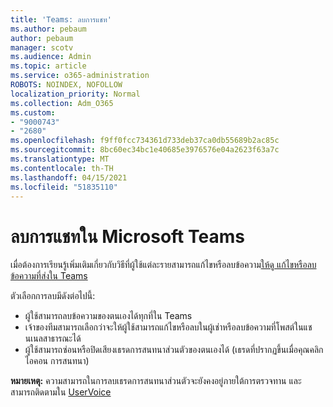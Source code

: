 ```yaml
---
title: 'Teams: ลบการแชท'
ms.author: pebaum
author: pebaum
manager: scotv
ms.audience: Admin
ms.topic: article
ms.service: o365-administration
ROBOTS: NOINDEX, NOFOLLOW
localization_priority: Normal
ms.collection: Adm_O365
ms.custom:
- "9000743"
- "2680"
ms.openlocfilehash: f9ff0fcc734361d733deb37ca0db55689b2ac85c
ms.sourcegitcommit: 8bc60ec34bc1e40685e3976576e04a2623f63a7c
ms.translationtype: MT
ms.contentlocale: th-TH
ms.lasthandoff: 04/15/2021
ms.locfileid: "51835110"
---
```

# <a name="delete-a-chat-in-microsoft-teams"></a>ลบการแชทใน Microsoft Teams

เมื่อต้องการเรียนรู้เพิ่มเติมเกี่ยวกับวิธีที่ผู้ใช้แต่ละรายสามารถแก้ไขหรือลบข้อความ[ให้ดู แก้ไขหรือลบข้อความที่ส่งใน Teams](https://support.office.com/article/5f1fe604-a900-4a07-b8b7-8cf70ed6b263) 

ตัวเลือกการลบมีดังต่อไปนี้:

- ผู้ใช้สามารถลบข้อความของตนเองได้ทุกที่ใน Teams
- เจ้าของทีมสามารถเลือกว่าจะให้ผู้ใช้สามารถแก้ไขหรือลบในผู้เช่าหรือลบข้อความที่โพสต์ในแชนเนลสาธารณะได้
- ผู้ใช้สามารถซ่อนหรือปิดเสียงเธรดการสนทนาส่วนตัวของตนเองได้ (เธรดที่ปรากฏขึ้นเมื่อคุณคลิกไอคอน การสนทนา)

**หมายเหตุ:** ความสามารถในการลบเธรดการสนทนาส่วนตัวจะยังคงอยู่ภายใต้การตรวจทาน และสามารถติดตามใน [UserVoice](https://microsoftteams.uservoice.com/forums/555103-public/suggestions/33535006-delete-private-chat-threads) 